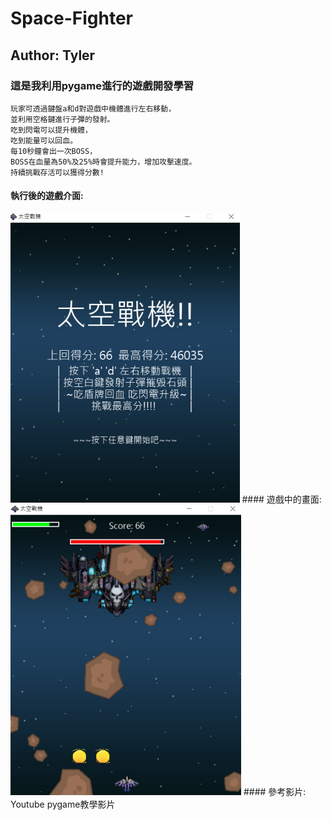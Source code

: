 # Space-Fighter<br>
## Author: Tyler<br>
### 這是我利用pygame進行的遊戲開發學習<br>
```
玩家可透過鍵盤a和d對遊戲中機體進行左右移動，
並利用空格鍵進行子彈的發射。
吃到閃電可以提升機體，
吃到能量可以回血。
每10秒鐘會出一次BOSS，
BOSS在血量為50%及25%時會提升能力，增加攻擊速度。
持續挑戰存活可以獲得分數!
```
#### 執行後的遊戲介面:<br>
<img src="/github_img/Example2.jpg" style="zoom:50%" />
#### 遊戲中的畫面:<br>
<img src="/github_img/Example.jpg" style="zoom:50%" />
#### 參考影片:<br>
Youtube pygame教學影片<https://www.youtube.com/watch?v=61eX0bFAsYs>


